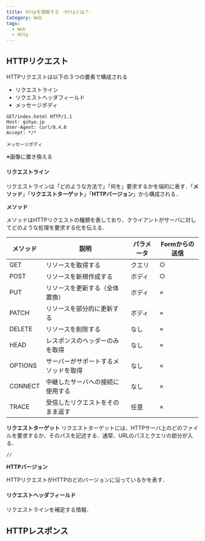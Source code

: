 ```yaml
---
title: Httpを理解する -Httpとは？-
Category: Web
tags:
  - Web
  - Http
---
```


## HTTPリクエスト

HTTPリクエストは以下の３つの要素で構成される
- リクエストライン
- リクエストヘッダフィールド
- メッセージボディ

```
GET/index.hetml HTTP/1.1
Host: gihyo.jp
User-Agent: curl/8.4.0
Accept: */*

メッセージボディ
```
※画像に置き換える


#### リクエストライン
リクエストラインは「どのような方法で」「何を」要求するかを端的に表す．「**メソッド**」「**リクエストターゲット**」「**HTTPバージョン**」から構成される．

**メソッド**

メソッドはHTTPリクエストの種類を表しており、クライアントがサーバに対してどのような処理を要求する化を伝える．

| メソッド  | 説明                                       | パラメータ | Formからの送信 |
|-----------|------------------------------------------|-----------|---------------|
| GET       | リソースを取得する                      | クエリ     | ○             |
| POST      | リソースを新規作成する                  | ボディ     | ○             |
| PUT       | リソースを更新する（全体置換）          | ボディ     | ×             |
| PATCH     | リソースを部分的に更新する              | ボディ     | ×             |
| DELETE    | リソースを削除する                      | なし     | ×             |
| HEAD      | レスポンスのヘッダーのみを取得          | なし     | ×             |
| OPTIONS   | サーバーがサポートするメソッドを取得    | なし     | ×             |
| CONNECT   | 中継したサーバへの接続に使用する        | なし     | ×             |
| TRACE     | 受信したリクエストをそのまま返す        | 任意     | ×             |


**リクエストターゲット**
リクエストターゲットには、HTTPサーバ上のどのファイルを要求するか、そのパスを記述する．通常、URLのパスとクエリの部分が入る．

```
// 

```

**HTTPバージョン**

HTTPリクエストがHTTPのどのバージョンに沿っているかを表す．

#### リクエストヘッダフィールド
リクエストラインを補足する情報．

#### 


## HTTPレスポンス
